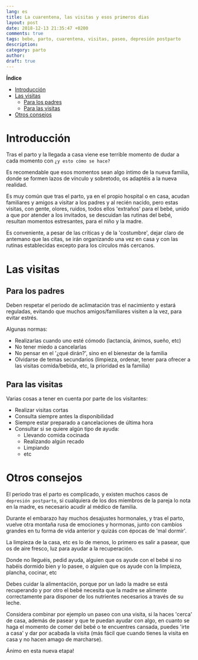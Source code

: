 ```yaml
---
lang: es
title: La cuarentena, las visitas y esos primeros dias
layout: post
date: 2018-12-13 21:35:47 +0200
comments: true
tags: bebe, parto, cuarentena, visitas, paseo, depresión postparto
description:
category: parto
author:
draft: true
---
```


**Índice**
<!-- TOC depthFrom:1 insertAnchor:false orderedList:true -->

- [Introducción](#introducci%C3%B3n)
- [Las visitas](#las-visitas)
  - [Para los padres](#para-los-padres)
  - [Para las visitas](#para-las-visitas)
- [Otros consejos](#otros-consejos)

<!-- /TOC -->

# Introducción

Tras el parto y la llegada a casa viene ese terrible momento de dudar a cada momento con `¿y esto cómo se hace?`

Es recomendable que esos momentos sean algo íntimo de la nueva familia, donde se formen lazos de vínculo y sobretodo, os adaptéis a la nueva realidad.

Es muy común que tras el parto, ya en el propio hospital o en casa, acudan familiares y amigos a visitar a los padres y al recién nacido, pero estas visitas, con gente, olores, ruidos, todos ellos 'extraños' para el bebé, unido a que por atender a los invitados, se descuidan las rutinas del bebé, resultan momentos estresantes, para el niño y la madre.

Es conveniente, a pesar de las críticas y de la 'costumbre', dejar claro de antemano que las citas, se irán organizando una vez en casa y con las rutinas establecidas excepto para los círculos más cercanos.

# Las visitas

## Para los padres

Deben respetar el periodo de aclimatación tras el nacimiento y estará reguladas, evitando que muchos amigos/familiares visiten a la vez, para evitar estrés.

Algunas normas:

- Realizarlas cuando uno esté cómodo (lactancia, ánimos, sueño, etc)
- No tener miedo a cancelarlas
- No pensar en el '¿qué dirán?', sino en el bienestar de la familia
- Olvidarse de temas secundarios (limpieza, ordenar, tener para ofrecer a las visitas comida/bebida, etc, la prioridad es la familia)

## Para las visitas

Varias cosas a tener en cuenta por parte de los visitantes:

- Realizar visitas cortas
- Consulta siempre antes la disponibilidad
- Siempre estar preparado a cancelaciones de última hora
- Consultar si se quiere algún tipo de ayuda:
  - Llevando comida cocinada
  - Realizando algún recado
  - Limpiando
  - etc

# Otros consejos

El periodo tras el parto es complicado, y existen muchos casos de `depresión postparto`, si cualquiera de los dos miembros de la pareja lo nota en la madre, es necesario acudir al médico de familia.

Durante el embarazo hay muchos desajustes hormonales, y tras el parto, vuelve otra montaña rusa de emociones y hormonas, junto con cambios grandes en tu forma de vida anterior y quizás con épocas de 'mal dormir'.

La limpieza de la casa, etc es lo de menos, lo primero es salir a pasear, que os de aire fresco, luz para ayudar a la recuperación.

Donde no lleguéis, pedid ayuda, alguien que os ayude con el bebé si no habéis dormido bien y lo pasee, o alguien que os ayude con la limpieza, plancha, cocinar, etc

Debes cuidar la alimentación, porque por un lado la madre se está recuperando y por otro el bebé necesita que la madre se alimente correctamente para disponer de los nutrientes necesarios a través de su leche.

Considera combinar por ejemplo un paseo con una visita, si la haces 'cerca' de casa, además de pasear y que te puedan ayudar con algo, en cuanto se haga el momento de comer del bebé o te encuentres cansada, puedes 'irte a casa' y dar por acabada la visita (más fácil que cuando tienes la visita en casa y no hacen amago de marcharse).

Ánimo en esta nueva etapa!
